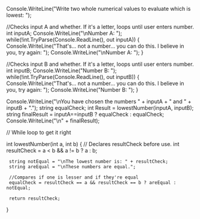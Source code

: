 Console.WriteLine("Write two whole numerical values to evaluate which is lowest: ");

//Checks input A and whether. If it's a letter, loops until user enters number.
int inputA;
Console.WriteLine("\nNumber A: ");
while(!int.TryParse(Console.ReadLine(), out inputA))
{
     Console.WriteLine("That's... not a number... you can do this. I believe in you, try again: ");
     Console.WriteLine("\nNumber A: ");
}

//Checks input B and whether. If it's a letter, loops until user enters number.
int inputB;
Console.WriteLine("Number B: ");
while(!int.TryParse(Console.ReadLine(), out inputB))
{
     Console.WriteLine("That's... not a number... you can do this. I believe in you, try again: ");
     Console.WriteLine("Number B: ");
}

Console.WriteLine("\nYou have chosen the numbers " + inputA + " and " + inputB + ".");
string equalCheck;
int Result = lowestNumber(inputA, inputB);
string finalResult = inputA==inputB ? equalCheck : equalCheck;
Console.WriteLine("\n" + finalResult);


// While loop to get it right


int lowestNumber(int a, int b)
{
     // Declares resultCheck before use.
     int resultCheck = a < b && a != b ? a : b;

     string notEqual = "\nThe lowest number is: " + resultCheck;
     string areEqual = "\nThese numbers are equal.";

     //Compares if one is lesser and if they're equal
     equalCheck = resultCheck == a && resultCheck == b ? areEqual : notEqual;

     return resultCheck;
}